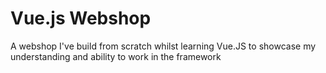 # Vue.js Webshop
 A webshop I've build from scratch whilst learning Vue.JS to showcase my understanding and ability to work in the framework
